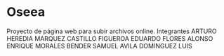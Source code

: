 ﻿Oseea
=====

Proyecto de página web para subir archivos online. Integrantes ARTURO HEREDIA MARQUEZ
 CASTILLO FIGUEROA EDUARDO 
FLORES ALONSO ENRIQUE
 MORALES BENDER SAMUEL
 AVILA DOMINGUEZ LUIS